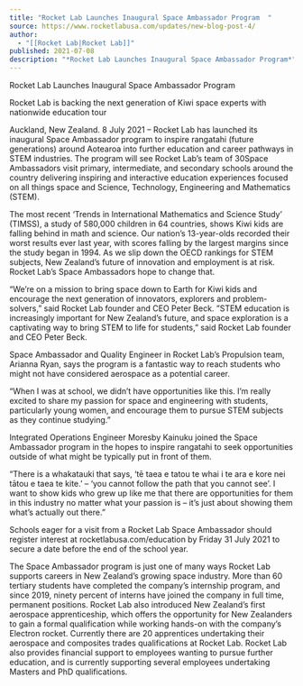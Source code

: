 ```yaml
---
title: "Rocket Lab Launches Inaugural Space Ambassador Program  "
source: https://www.rocketlabusa.com/updates/new-blog-post-4/
author:
  - "[[Rocket Lab|Rocket Lab]]"
published: 2021-07-08
description: "*Rocket Lab Launches Inaugural Space Ambassador Program*"
---
```

Rocket Lab Launches Inaugural Space Ambassador Program 

Rocket Lab is backing the next generation of Kiwi space experts with nationwide education tour


Auckland, New Zealand. 8 July 2021 – Rocket Lab has launched its inaugural Space Ambassador program to inspire rangatahi (future generations) around Aotearoa into further education and career pathways in STEM industries. The program will see Rocket Lab’s team of 30Space Ambassadors visit primary, intermediate, and secondary schools around the country delivering inspiring and interactive education experiences focused on all things space and Science, Technology, Engineering and Mathematics (STEM).

The most recent ‘Trends in International Mathematics and Science Study’ (TIMSS), a study of 580,000 children in 64 countries, shows Kiwi kids are falling behind in math and science. Our nation’s 13-year-olds recorded their worst results ever last year, with scores falling by the largest margins since the study began in 1994. As we slip down the OECD rankings for STEM subjects, New Zealand’s future of innovation and employment is at risk. Rocket Lab’s Space Ambassadors hope to change that.

“We’re on a mission to bring space down to Earth for Kiwi kids and encourage the next generation of innovators, explorers and problem-solvers,” said Rocket Lab founder and CEO Peter Beck. ”STEM education is increasingly important for New Zealand’s future, and space exploration is a captivating way to bring STEM to life for students,” said Rocket Lab founder and CEO Peter Beck.

Space Ambassador and Quality Engineer in Rocket Lab’s Propulsion team, Arianna Ryan, says the program is a fantastic way to reach students who might not have considered aerospace as a potential career.

“When I was at school, we didn’t have opportunities like this. I’m really excited to share my passion for space and engineering with students, particularly young women, and encourage them to pursue STEM subjects as they continue studying.”

Integrated Operations Engineer Moresby Kainuku joined the Space Ambassador program in the hopes to inspire rangatahi to seek opportunities outside of what might be typically put in front of them.

“There is a whakatauki that says, ‘tē taea e tatou te whai i te ara e kore nei tātou e taea te kite.’ – ‘you cannot follow the path that you cannot see’. I want to show kids who grew up like me that there are opportunities for them in this industry no matter what your passion is – it’s just about showing them what’s actually out there.”

Schools eager for a visit from a Rocket Lab Space Ambassador should register interest at rocketlabusa.com/education by Friday 31 July 2021 to secure a date before the end of the school year.

The Space Ambassador program is just one of many ways Rocket Lab supports careers in New Zealand’s growing space industry. More than 60 tertiary students have completed the company’s internship program, and since 2019, ninety percent of interns have joined the company in full time, permanent positions. Rocket Lab also introduced New Zealand’s first aerospace apprenticeship, which offers the opportunity for New Zealanders to gain a formal qualification while working hands-on with the company’s Electron rocket.  Currently there are 20 apprentices undertaking their aerospace and composites trades qualifications at Rocket Lab. Rocket Lab also provides financial support to employees wanting to pursue further education, and is currently supporting several employees undertaking Masters and PhD qualifications.